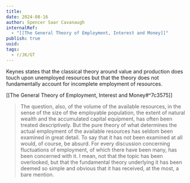 ```yaml
---
title: 
date: 2024-08-16
author: Spencer Saar Cavanaugh
internalRef:
  - "[[The General Theory of Employment, Interest and Money]]"
publish: true
uuid: 
tags:
  - r/JK/GT
---
```


Keynes states that the classical theory around value and production does touch upon unemployed resources but that the theory does not fundamentally account for incomplete employment of resources.


[[The General Theory of Employment, Interest and Money#^7c3575]]

> The question, also, of the volume of the available resources, in the sense of the size of the employable population, the extent of natural wealth and the accumulated capital equipment, has often been treated descriptively. But the pure theory of what determines the actual employment of the available resources has seldom been examined in great detail. To say that it has not been examined at all would, of course, be absurd. For every discussion concerning fluctuations of employment, of which there have been many, has been concerned with it. I mean, not that the topic has been overlooked, but that the fundamental theory underlying it has been deemed so simple and obvious that it has received, at the most, a bare mention.